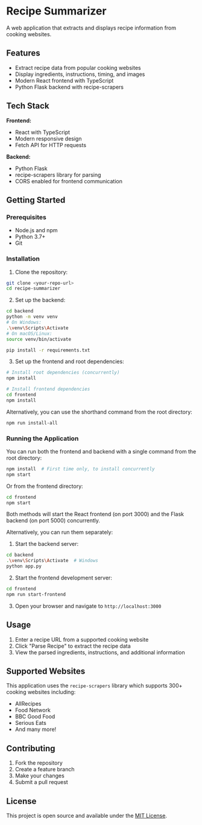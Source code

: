 # Recipe Summarizer

A web application that extracts and displays recipe information from cooking websites.

## Features

- Extract recipe data from popular cooking websites
- Display ingredients, instructions, timing, and images
- Modern React frontend with TypeScript
- Python Flask backend with recipe-scrapers

## Tech Stack

**Frontend:**
- React with TypeScript
- Modern responsive design
- Fetch API for HTTP requests

**Backend:**
- Python Flask
- recipe-scrapers library for parsing
- CORS enabled for frontend communication

## Getting Started

### Prerequisites
- Node.js and npm
- Python 3.7+
- Git

### Installation

1. Clone the repository:
```bash
git clone <your-repo-url>
cd recipe-summarizer
```

2. Set up the backend:
```bash
cd backend
python -m venv venv
# On Windows:
.\venv\Scripts\Activate
# On macOS/Linux:
source venv/bin/activate

pip install -r requirements.txt
```

3. Set up the frontend and root dependencies:
```bash
# Install root dependencies (concurrently)
npm install

# Install frontend dependencies
cd frontend
npm install
```

Alternatively, you can use the shorthand command from the root directory:
```bash
npm run install-all
```

### Running the Application

You can run both the frontend and backend with a single command from the root directory:

```bash
npm install  # First time only, to install concurrently
npm start
```

Or from the frontend directory:

```bash
cd frontend
npm start
```

Both methods will start the React frontend (on port 3000) and the Flask backend (on port 5000) concurrently.

Alternatively, you can run them separately:

1. Start the backend server:
```bash
cd backend
.\venv\Scripts\Activate  # Windows
python app.py
```

2. Start the frontend development server:
```bash
cd frontend
npm run start-frontend
```

3. Open your browser and navigate to `http://localhost:3000`

## Usage

1. Enter a recipe URL from a supported cooking website
2. Click "Parse Recipe" to extract the recipe data
3. View the parsed ingredients, instructions, and additional information

## Supported Websites

This application uses the `recipe-scrapers` library which supports 300+ cooking websites including:
- AllRecipes
- Food Network
- BBC Good Food
- Serious Eats
- And many more!

## Contributing

1. Fork the repository
2. Create a feature branch
3. Make your changes
4. Submit a pull request

## License

This project is open source and available under the [MIT License](LICENSE).